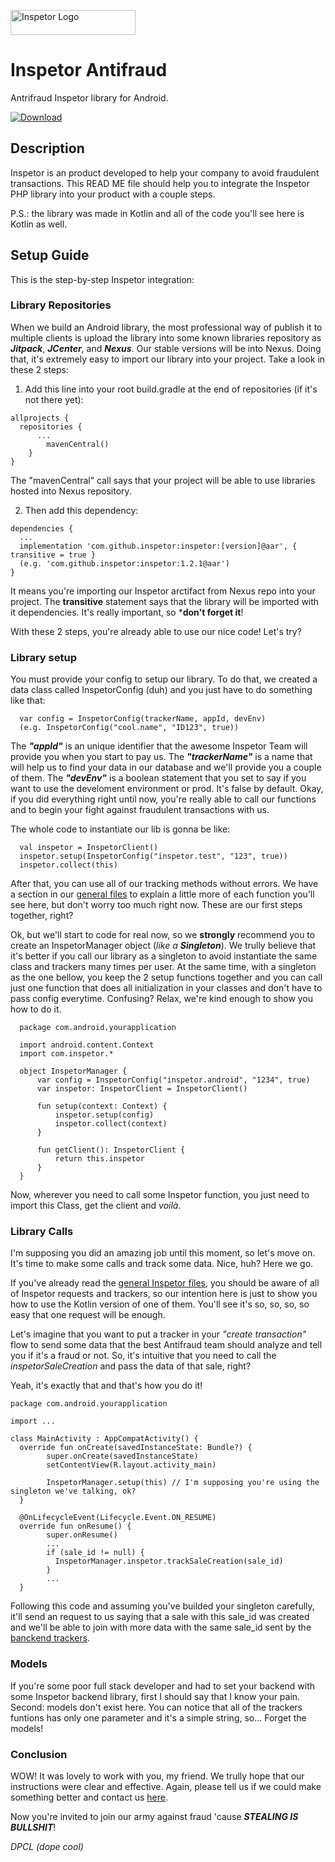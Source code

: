 
<p>
  <img src="https://github.com/inspetor/slate/blob/master/source/images/logo-color.png" width="200" height="40" alt="Inspetor Logo"> </img>
</p>

# Inspetor Antifraud
Antrifraud Inspetor library for Android.

[ ![Download](https://api.bintray.com/packages/theosato/inspetor-android/inspetor/images/download.svg) ](https://bintray.com/theosato/inspetor-android/inspetor/_latestVersion)

## Description
Inspetor is an product developed to help your company to avoid fraudulent transactions. This READ ME file should help you to integrate the Inspetor PHP library into your product with a couple steps. 

P.S.: the library was made in Kotlin and all of the code you'll see here is Kotlin as well.

## Setup Guide
This is the step-by-step Inspetor integration:

### Library Repositories
When we build an Android library, the most professional way of publish it to multiple clients is upload the library into some known libraries repository as ***Jitpack***, ***JCenter***,  and ***Nexus***. Our stable versions will be into Nexus. Doing that, it's extremely easy to import our library into your project. Take a look in these 2 steps: 
1) Add this line into your root build.gradle at the end of repositories (if it's not there yet):
```
allprojects {
  repositories {
      ...
    	mavenCentral()
    }
}
```
The "mavenCentral" call says that your project will be able to use libraries hosted into Nexus repository.


2) Then add this dependency:
```
dependencies {
  ...
  implementation 'com.github.inspetor:inspetor:[version]@aar', { transitive = true }
  (e.g. 'com.github.inspetor:inspetor:1.2.1@aar')
}
 ```
It means you're importing our Inspetor arctifact from Nexus repo into your project. The **transitive** statement says that the library will be imported with it dependencies. It's really important, so ***don't forget it**!

With these 2 steps, you're already able to use our nice code! Let's try? 

### Library setup
You must provide your config to setup our library. To do that, we created a data class called InspetorConfig (duh) and you just have to do something like that:

```
  var config = InspetorConfig(trackerName, appId, devEnv)
  (e.g. InspetorConfig("cool.name", "ID123", true))
```

The ***"appId"*** is an unique identifier that the awesome Inspetor Team will provide you when you start to pay us. The ***"trackerName"*** is a name that will help us to find your data in our database and we'll provide you a couple of them. The ***"devEnv"*** is a boolean statement that you set to say if you want to use the develoment environment or prod. It's false by default. Okay, if you did everything right until now, you're really able to call our functions and to begin your fight against fraudulent transactions with us.

The whole code to instantiate our lib is gonna be like:
```
  val inspetor = InspetorClient()
  inspetor.setup(InspetorConfig("inspetor.test", "123", true))
  inspetor.collect(this)
```
After that, you can use all of our tracking methods without errors. We have a section in our [general files]() to explain a little more of each function you'll see here, but don't worry too much right now. These are our first steps together, right?

Ok, but we'll start to code for real now, so we **strongly** recommend you to create an InspetorManager object (*like a **Singleton***). We trully believe that it's better if you call our library as a singleton to avoid instantiate the same class and trackers many times per user. At the same time, with a singleton as the one bellow, you keep the 2 setup functions together and you can call just one function that does all initialization in your classes and don't have to pass config everytime. Confusing? Relax, we're kind enough to show you how to do it.

```
  package com.android.yourapplication

  import android.content.Context
  import com.inspetor.*

  object InspetorManager {
      var config = InspetorConfig("inspetor.android", "1234", true)
      var inspetor: InspetorClient = InspetorClient()

      fun setup(context: Context) {
          inspetor.setup(config)
          inspetor.collect(context)
      }

      fun getClient(): InspetorClient {
          return this.inspetor
      }
  }
```

Now, wherever you need to call some Inspetor function, you just need to import this Class, get the client and _voilà_.

### Library Calls

I'm supposing you did an amazing job until this moment, so let's move on. It's time to make some calls and track some data. Nice, huh? Here we go.

If you've already read the [general Inspetor files](https://inspetor.github.io/slate/#introduction), you should be aware of all of Inspetor requests and trackers, so our intention here is just to show you how to use the Kotlin version of one of them. You'll see it's so, so, so, so easy that one request will be enough. 

Let's imagine that you want to put a tracker in your *"create transaction"* flow to send some data that the best Antifraud team should analyze and tell you if it's a fraud or not. So, it's intuitive that you need to call the *inspetorSaleCreation* and pass the data of that sale, right?

Yeah, it's exactly that and that's how you do it! 

```
package com.android.yourapplication

import ...

class MainActivity : AppCompatActivity() {
  override fun onCreate(savedInstanceState: Bundle?) {
        super.onCreate(savedInstanceState)
        setContentView(R.layout.activity_main)
        
        InspetorManager.setup(this) // I'm supposing you're using the singleton we've talking, ok?
  }
  
  @OnLifecycleEvent(Lifecycle.Event.ON_RESUME)
  override fun onResume() {
        super.onResume()
        ...
        if (sale_id != null) {
          InspetorManager.inspetor.trackSaleCreation(sale_id)
        }
        ...
  }

```

Following this code and assuming you've builded your singleton carefully, it'll send an request to us saying that a sale with this sale_id was created and we'll be able to join with more data with the same sale_id sent by the [banckend trackers](). 

### Models

If you're some poor full stack developer and had to set your backend with some Inspetor backend library, first I should say that I know your pain. Second: models don't exist here. You can notice that all of the trackers funtions has only one parameter and it's a simple string, so... Forget the models!

### Conclusion
WOW! It was lovely to work with you, my friend. We trully hope that our instructions were clear and effective. Again, please tell us if we could make something better and contact us [here]().

Now you're invited to join our army against fraud 'cause ***STEALING IS BULLSHIT***!

*DPCL (dope cool)*
